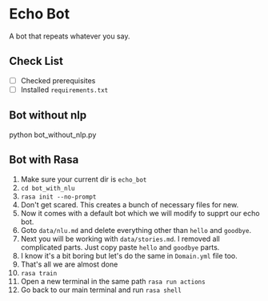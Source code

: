 # Echo Bot

A bot that repeats whatever you say.

## Check List

- [ ] Checked prerequisites
- [ ] Installed `requirements.txt`

## Bot without nlp

python bot_without_nlp.py

## Bot with Rasa

1. Make sure your current dir is `echo_bot`
2. `cd bot_with_nlu`
3. `rasa init --no-prompt`
4. Don't get scared. This creates a bunch of necessary files for new. 
5. Now it comes with a default bot which we will modify to supprt our echo bot.
6. Goto `data/nlu.md` and delete everything other than `hello` and `goodbye`.
7. Next you will be working with `data/stories.md`. I removed all complicated parts. Just copy paste `hello` and `goodbye` parts.
8. I know it's a bit boring but let's do the same in `Domain.yml` file too.
9. That's all we are almost done
10. `rasa train`
11. Open a new terminal in the same path `rasa run actions`
12. Go back to our main terminal and run `rasa shell`